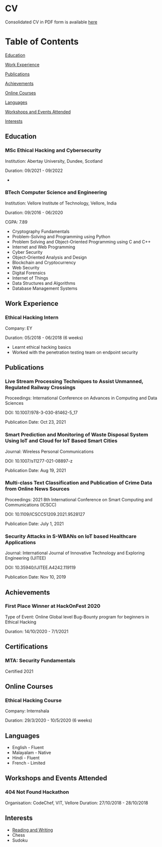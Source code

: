 # CV

Consolidated CV in PDF form is available [here](https://fresherfries.github.io/Mariam_Varkey_CV.pdf)

# Table of Contents

[Education](#Education)

[Work Experience](https://fresherfries.github.io/CV#Work-Experience)

[Publications](https://fresherfries.github.io/CV#Publications)

[Achievements](https://fresherfries.github.io/CV#Achievements)

[Online Courses](https://fresherfries.github.io/CV#Online-Courses)

[Languages](https://fresherfries.github.io/CV#Languages)

[Workshops and Events Attended](https://fresherfries.github.io/CV#Workshops-and-Events-Attended)

[Interests](https://fresherfries.github.io/CV#Interests)


## <a id="Education">Education</a>

### MSc Ethical Hacking and Cybersecurity
Institution: Abertay University, Dundee, Scotland

Duration: 09/2021 - 09/2022

- 

### BTech Computer Science and Engineering
Institution: Vellore Institute of Technology, Vellore, India

Duration: 09/2016 - 06/2020

CGPA: 7.89

- Cryptography Fundamentals
- Problem-Solving and Programming using Python
- Problem Solving and Object-Oriented Programming using C and C++
- Internet and Web Programming
- Cyber Security
- Object-Oriented Analysis and Design
- Blockchain and Cryptocurrency
- Web Security
- Digital Forensics
- Internet of Things					
- Data Structures and Algorithms 		
- Database Management Systems

## Work Experience

### Ethical Hacking Intern
Company: EY

Duration: 05/2018 - 06/2018 (6 weeks)

- Learnt ethical hacking basics
- Worked with the penetration testing team on endpoint security


## Publications

### Live Stream Processing Techniques to Assist Unmanned, Regulated Railway Crossings
Proceedings: International Conference on Advances in Computing and Data Sciences

DOI: 10.1007/978-3-030-81462-5_17

Publication Date: Oct 23, 2021


### Smart Prediction and Monitoring of Waste Disposal System Using IoT and Cloud for IoT Based Smart Cities
Journal: Wireless Personal Communications

DOI: 10.1007/s11277-021-08897-z

Publication Date: Aug 19, 2021


### Multi-class Text Classification and Publication of Crime Data from Online News Sources
Proceedings: 2021 8th International Conference on Smart Computing and Communications (ICSCC)

DOI: 10.1109/ICSCC51209.2021.9528127

Publication Date: July 1, 2021


### Security Attacks in S-WBANs on IoT based Healthcare Applications
Journal: International Journal of Innovative Technology and Exploring Engineering (IJITEE)

DOI: 10.35940/IJITEE.A4242.119119

Publication Date: Nov 10, 2019

## Achievements

### First Place Winner at HackOnFest 2020
Type of Event: Online Global level Bug-Bounty program for beginners in Ethical Hacking

Duration: 14/10/2020 - 7/1/2021

## Certifications

### MTA: Security Fundamentals
Certified 2021

## Online Courses

### Ethical Hacking Course
Company: Internshala

Duration: 29/3/2020 - 10/5/2020 (6 weeks)

## Languages

- English - Fluent
- Malayalam - Native
- Hindi - Fluent
- French - Limited

## Workshops and Events Attended

### 404 Not Found Hackathon
Organisation: CodeChef, VIT, Vellore
Duration: 27/10/2018 - 28/10/2018

## Interests

- [Reading and Writing](https://fresherfries.github.io/CV-writing)
- Chess
- Sudoku
